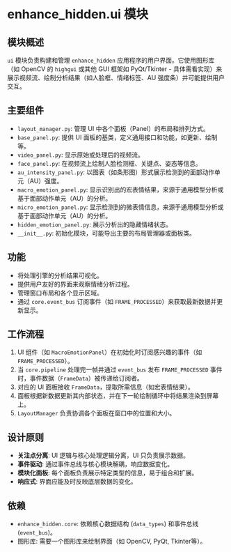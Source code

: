 # enhance_hidden.ui 模块

## 模块概述

`ui` 模块负责构建和管理 `enhance_hidden` 应用程序的用户界面。它使用图形库（如 OpenCV 的 `highgui` 或其他 GUI 框架如 PyQt/Tkinter - 具体需看实现）来展示视频流、绘制分析结果（如人脸框、情绪标签、AU 强度条）并可能提供用户交互。

## 主要组件

*   `layout_manager.py`: 管理 UI 中各个面板（Panel）的布局和排列方式。
*   `base_panel.py`: 提供 UI 面板的基类，定义通用接口和功能，如更新、绘制等。
*   `video_panel.py`: 显示原始或处理后的视频流。
*   `face_panel.py`: 在视频流上绘制人脸检测框、关键点、姿态等信息。
*   `au_intensity_panel.py`: 以图表（如条形图）形式展示检测到的面部动作单元（AU）强度。
*   `macro_emotion_panel.py`: 显示识别出的宏表情结果，来源于通用模型分析或基于面部动作单元（AU）的分析。
*   `micro_emotion_panel.py`: 显示检测到的微表情信息，来源于通用模型分析或基于面部动作单元（AU）的分析。
*   `hidden_emotion_panel.py`: 展示分析出的隐藏情绪状态。
*   `__init__.py`: 初始化模块，可能导出主要的布局管理器或面板类。

## 功能

*   将处理引擎的分析结果可视化。
*   提供用户友好的界面来观察情绪分析过程。
*   管理窗口布局和各个显示区域。
*   通过 `core.event_bus` 订阅事件（如 `FRAME_PROCESSED`）来获取最新数据并更新显示。

## 工作流程

1.  UI 组件（如 `MacroEmotionPanel`）在初始化时订阅感兴趣的事件（如 `FRAME_PROCESSED`）。
2.  当 `core.pipeline` 处理完一帧并通过 `event_bus` 发布 `FRAME_PROCESSED` 事件时，事件数据（`FrameData`）被传递给订阅者。
3.  对应的 UI 面板接收 `FrameData`，提取所需信息（如宏表情结果）。
4.  面板根据新数据更新其内部状态，并在下一轮绘制循环中将结果渲染到屏幕上。
5.  `LayoutManager` 负责协调各个面板在窗口中的位置和大小。

## 设计原则

*   **关注点分离**: UI 逻辑与核心处理逻辑分离，UI 只负责展示数据。
*   **事件驱动**: 通过事件总线与核心模块解耦，响应数据变化。
*   **模块化面板**: 每个面板负责展示特定类型的信息，易于组合和扩展。
*   **响应式**: 界面应能及时反映底层数据的变化。

## 依赖

*   `enhance_hidden.core`: 依赖核心数据结构 (`data_types`) 和事件总线 (`event_bus`)。
*   图形库: 需要一个图形库来绘制界面（如 OpenCV, PyQt, Tkinter等）。 